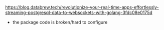 https://blog.databrew.tech/revolutionize-your-real-time-apps-effortlessly-streaming-postgresql-data-to-websockets-with-golang-3fdc08e0175d
 * the package code is broken/hard to configure
